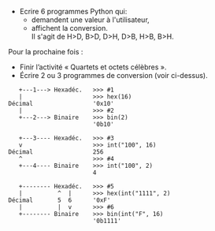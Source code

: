 * Ecrire 6 programmes Python qui:
  * demandent une valeur à l'utilisateur,
  * affichent la conversion.  
    Il s'agit de H>D, B>D, D>H, D>B, H>B, B>H.

Pour la prochaine fois :

* Finir l’activité « Quartets et octets célèbres ».
* Écrire 2 ou 3 programmes de conversion (voir ci-dessus).

```
   +---1---> Hexadéc.   >>> #1
   |                    >>> hex(16)
Décimal                 '0x10'
   |                    >>> #2
   +---2---> Binaire    >>> bin(2)
                        '0b10'

   +---3---- Hexadéc.   >>> #3
   v                    >>> int("100", 16)
Décimal                 256
   ^                    >>> #4
   +---4---- Binaire    >>> int("100", 2)
                        4

   +-------- Hexadéc.   >>> #5
   |          ^  |      >>> hex(int("1111", 2)
Décimal       5  6      '0xF'
   |          |  v      >>> #6
   +-------- Binaire    >>> bin(int("F", 16)
                        '0b1111'

```

